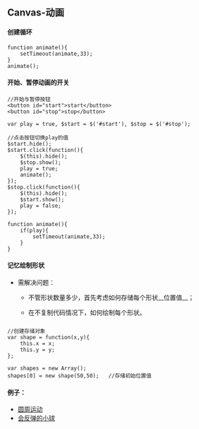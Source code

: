 ## Canvas-动画

#### 创建循环

	function animate(){
		setTimeout(animate,33);
    }
    animate();

#### 开始、暂停动画的开关

	//开始与暂停按钮
	<button id="start">start</button>
    <button id="stop">stop</button>
	
	var play = true, $start = $('#start'), $stop = $('#stop');

	//点击按钮切换play的值
	$start.hide();
    $start.click(function(){
        $(this).hide();
        $stop.show();
        play = true;
        animate();
    });
    $stop.click(function(){
        $(this).hide();
        $start.show();
        play = false;
    });

	function animate(){
		if(play){
			setTimeout(animate,33);
		}
    }
	
#### 记忆绘制形状

* 需解决问题：

  	- 不管形状数量多少，首先考虑如何存储每个形状__位置值__；
	
	- 在不复制代码情况下，如何绘制每个形状。 
###

	//创建存储对象
	var shape = function(x,y){
        this.x = x;
        this.y = y;
    };

	var shapes = new Array();
	shapes[0] = new shape(50,50);	//存储初始位置值

#### 例子：

+ [圆周运动](./canvas_animate_01.html)
+ [会反弹的小球](./canvas_animate_02.html)